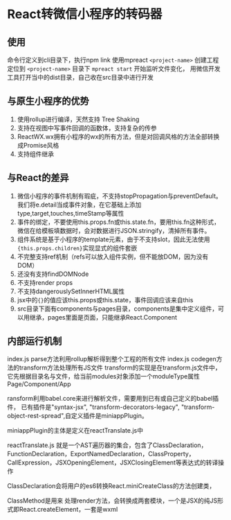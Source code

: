 # React转微信小程序的转码器

## 使用
命令行定义到cli目录下，执行npm link
使用mpreact `<project-name>` 创建工程
定位到  `<project-name>` 目录下 `mpreact start` 开始监听文件变化，
用微信开发工具打开当中的dist目录，自己收在src目录中进行开发

## 与原生小程序的优势

1. 使用rollup进行编译，天然支持 Tree Shaking
2. 支持在视图中写事件回调的函数体，支持复杂的传参
3. ReactWX.wx拥有小程序的wx的所有方法，但是对回调风格的方法全部转换成Promise风格
4. 支持组件继承

## 与React的差异

1. 微信小程序的事件机制有瑕疵，不支持stopPropagation与preventDefault。我们将e.detail当成事件对象，在它基础上添加type,target,touches,timeStamp等属性
2. 事件的绑定，不要使用this.props.fn或this.state.fn，要用this.fn这种形式，微信在给模板填数据时，会对数据进行JSON.stringify，清掉所有事件。
3. 组件系统是基于小程序的template元素，由于不支持slot，因此无法使用`{this.props.children}`实现显式的组件套嵌
4. 不完整支持ref机制（refs可以放入组件实例，但不能放DOM，因为没有DOM）
5. 还没有支持findDOMNode
6. 不支持render props
7. 不支持dangerouslySetInnerHTML属性
8. jsx中的`{}`的值应该this.props或this.state，事件回调应该来自this
9. src目录下面有components与pages目录，components是集中定义组件，可以用继承，pages里面是页面，只能继承React.Component

## 内部运行机制

index.js parse方法利用rollup解析得到整个工程的所有文件
index.js codegen方法的transform方法处理所有JS文件
transform的实现是在transform.js文件中，它先根据目录名与文件，给当前modules对象添加一个moduleType属性Page/Component/App

ransform利用babel.core来进行解析文件，需要用到已有或自己定义的babel插件， 已有插件是"syntax-jsx",
"transform-decorators-legacy",  "transform-object-rest-spread",自定义插件是miniappPlugin。

miniappPlugin的主体是定义在reactTranslate.js中

reactTranslate.js 就是一个AST遍历器的集合，包含了ClassDeclaration，FunctionDeclaration，ExportNamedDeclaration，ClassProperty，CallExpression，JSXOpeningElement，JSXClosingElement等表达式的转译操作

ClassDeclaration会将用户的es6转换React.miniCreateClass的方法创建类，

ClassMethod是用来 处理render方法，会转换成两套模块，一个是JSX的纯JS形式即React.createElement，一套是wxml

